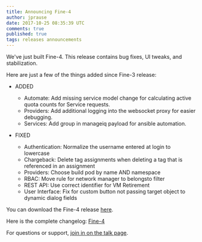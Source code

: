 ```yaml
---
title: Announcing Fine-4
author: jprause
date: 2017-10-25 08:35:39 UTC
comments: true
published: true
tags: releases announcements
---
```


We've just built Fine-4. This release contains bug fixes, UI tweaks, and stabilization.

Here are just a few of the things added since Fine-3 release:
- ADDED
  * Automate: Add missing service model change for calculating active quota counts for Service requests.
  * Providers: Add additional logging into the websocket proxy for easier debugging.
  * Services: Add group in manageiq payload for ansible automation.

- FIXED 
  * Authentication: Normalize the username entered at login to lowercase
  * Chargeback: Delete tag assignments when deleting a tag that is referenced in an assignment 
  * Providers: Choose build pod by name AND namespace
  * RBAC: Move rule for network manager to belongsto filter
  * REST API: Use correct identifier for VM Retirement
  * User Interface: Fix for custom button not passing target object to dynamic dialog fields

You can download the Fine-4 release [here](http://manageiq.org/download/).

Here is the complete changelog:
[Fine-4](https://github.com/ManageIQ/manageiq/blob/fine/CHANGELOG.md)

For questions or support,
[join in on the talk page](http://talk.manageiq.org/).

